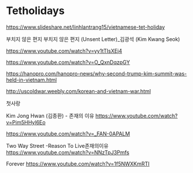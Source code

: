 # Tetholidays

https://www.slideshare.net/linhlantrang15/vietnamese-tet-holiday

부치지 않은 편지
부치지 않은 편지 (Unsent Letter)_김광석 (Kim Kwang Seok)

https://www.youtube.com/watch?v=yy1tTIsXEj4

https://www.youtube.com/watch?v=O_QxnDqzpGY

https://hanopro.com/hanopro-news/why-second-trump-kim-summit-was-held-in-vietnam.html

http://uscoldwar.weebly.com/korean-and-vietnam-war.html

첫사랑

Kim Jong Hwan (김종환) - 존재의 이유
https://www.youtube.com/watch?v=Pim5HHyl6Eo

https://www.youtube.com/watch?v=_FAN-0APALM

Two Way Street -Reason To Live존재의이유
https://www.youtube.com/watch?v=NNzTpJ3Pmfs

Forever
https://www.youtube.com/watch?v=1f5NWXKmRTI

